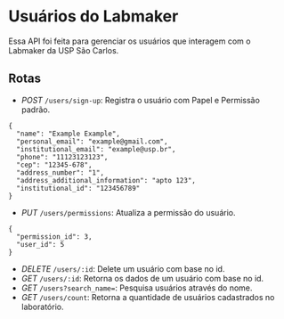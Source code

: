 # Usuários do Labmaker

<p>Essa API foi feita para gerenciar os usuários que interagem com o Labmaker da USP São Carlos.<p/>

## Rotas
 - *POST* `/users/sign-up`: Registra o usuário com Papel e Permissão padrão.

  ```
  {
    "name": "Example Example",
    "personal_email": "example@gmail.com",
    "institutional_email": "example@usp.br",
    "phone": "11123123123",
    "cep": "12345-678",
    "address_number": "1",
    "address_additional_information": "apto 123",
    "institutional_id": "123456789"
  }
  ```
  - *PUT* `/users/permissions`: Atualiza a permissão do usuário.<br>
  ```
  {
    "permission_id": 3,
    "user_id": 5
}
  ```
  - *DELETE* `/users/:id`: Delete um usuário com base no id.<br>
  - *GET* `/users/:id`: Retorna os dados de um usuário com base no id.<br>
  - *GET* `/users?search_name=`: Pesquisa usuários através do nome.<br>
  - *GET* `/users/count`: Retorna a quantidade de usuários cadastrados no laboratório.<br>
